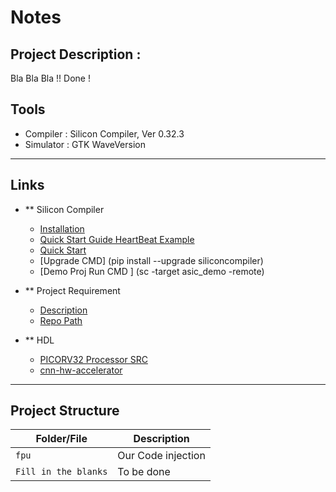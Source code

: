 # Notes 

## Project Description : 
Bla Bla Bla !! Done !
 
## Tools
   - Compiler         : Silicon Compiler, Ver 0.32.3
   - Simulator        : GTK WaveVersion 

---

## Links

- ** Silicon Compiler
   - [Installation](https://docs.siliconcompiler.com/en/latest/user_guide/installation.html#installation)
   - [Quick Start Guide HeartBeat Example](https://docs.siliconcompiler.com/en/latest/user_guide/quickstart.html#quickstart-guide)
   - [Quick Start](https://docs.siliconcompiler.com/en/latest/user_guide/quickstart.html#quickstart-guide)
   - [Upgrade CMD] (pip install --upgrade siliconcompiler)
   - [Demo Proj Run CMD ] (sc -target asic_demo -remote)

- ** Project Requirement
   - [Description](https://docs.google.com/document/d/1w_6TcTO9ZfsKjH5dKjGZwSfvMj4INFzu/edit?tab=t.0#heading=h.gjdgxs)
   - [Repo Path ](https://github.com/osowatzke/picorv32)

- ** HDL
   - [PICORV32 Processor SRC](https://github.com/YosysHQ/picorv32)
   - [cnn-hw-accelerator](https://github.com/osowatzke/cnn-hw-accelerator/tree/main)

---

## Project Structure

| Folder/File          | Description                                                                                 |
|----------------------|---------------------------------------------------------------------------------------------|
| `fpu`                | Our Code injection                                                                          |
| `Fill in the blanks` | To be done                                                                                  |
